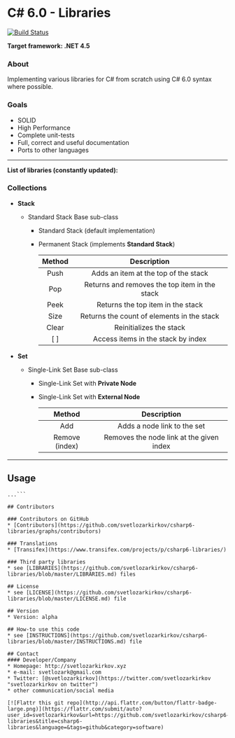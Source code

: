 C# 6.0 - Libraries
======

[![Build Status](https://travis-ci.org/svetlozarkirkov/csharp6-libraries.svg?branch=master)](https://travis-ci.org/svetlozarkirkov/csharp6-libraries)

**Target framework: .NET 4.5**


### **About**
Implementing various libraries for C# from scratch using C# 6.0 syntax where possible.


### **Goals**
- SOLID
- High Performance
- Complete unit-tests
- Full, correct and useful documentation
- Ports to other languages

----------
**List of libraries (constantly updated):**

### **Collections** ###

- **Stack**
    - Standard Stack Base sub-class
        - Standard Stack (default implementation)
        - Permanent Stack (implements **Standard Stack**)
        
            | Method | Description |
            |:--------:|:-------------:|
            | Push | Adds an item at the top of the stack |
            | Pop | Returns and removes the top item in the stack |
            | Peek | Returns the top item in the stack |
            | Size | Returns the count of elements in the stack |
            | Clear | Reinitializes the stack |
            | [ ] | Access items in the stack by index |


- **Set**
    - Single-Link Set Base sub-class
        - Single-Link Set with **Private Node**
        - Single-Link Set with **External Node**
        
			| Method | Description |
			|:--------:|:-------------:|
			| Add | Adds a node link to the set |
			| Remove (index) | Removes the node link at the given index |


----------

<!--## Download
* [Version 0.2](https://github.com/svetlozarkirkov/csharp6-libraries/archive/master.zip)
* Other Versions-->

## Usage
```$ git clone https://github.com/svetlozarkirkov/csharp6-libraries.git
...```

## Contributors

### Contributors on GitHub
* [Contributors](https://github.com/svetlozarkirkov/csharp6-libraries/graphs/contributors)

### Translations
* [Transifex](https://www.transifex.com/projects/p/csharp6-libraries/)

### Third party libraries
* see [LIBRARIES](https://github.com/svetlozarkirkov/csharp6-libraries/blob/master/LIBRARIES.md) files

## License 
* see [LICENSE](https://github.com/svetlozarkirkov/csharp6-libraries/blob/master/LICENSE.md) file

## Version 
* Version: alpha

## How-to use this code
* see [INSTRUCTIONS](https://github.com/svetlozarkirkov/csharp6-libraries/blob/master/INSTRUCTIONS.md) file

## Contact
#### Developer/Company
* Homepage: http://svetlozarkirkov.xyz
* e-mail: svetlozark@gmail.com
* Twitter: [@svetlozarkirkov](https://twitter.com/svetlozarkirkov "svetlozarkirkov on twitter")
* other communication/social media

[![Flattr this git repo](http://api.flattr.com/button/flattr-badge-large.png)](https://flattr.com/submit/auto?user_id=svetlozarkirkov&url=https://github.com/svetlozarkirkov/csharp6-libraries&title=csharp6-libraries&language=&tags=github&category=software)
